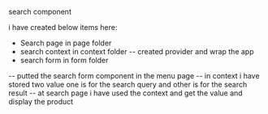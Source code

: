 search component

i have created below items here:

- Search page in page folder
- search context in context folder -- created provider and wrap the app
- search form in form folder

-- putted the search form component in the menu page
-- in context i have stored two value one is for the search query and other is for the search result
-- at search page i have used the context and get the value and display the product
